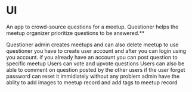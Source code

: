 # UI
An app to crowd-source questions for a meetup.
Questioner​​ helps the meetup organizer prioritize
questions to be answered.**

Questioner admin  creates meetups and can also delete meetup
to use questioner you have to create user account and after you can login using you account.
if you already have an account you can post question to specific meetup 
Users can vote and upvote  questions
Users can also be able to comment on question posted by the other users
if the user forget password can reset it immidiately without any problem
admin have the ablity to add images to meetup record and add tags to meetup record
